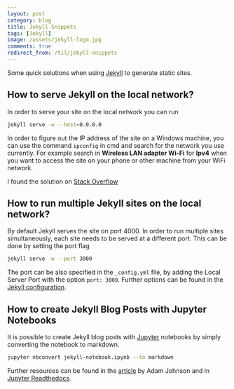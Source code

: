```yaml
---
layout: post
category: blog
title: Jekyll Snippets
tags: [Jekyll]
image: /assets/jekyll-logo.jpg
comments: true
redirect_from: /til/jekyll-snippets
---
```



Some quick solutions when using [Jekyll][jekyll] to generate static sites.

## How to serve Jekyll on the local network?

In order to serve your site on the local network you can run

```bash
jekyll serve -w --host=0.0.0.0
```

In order to figure out the IP address of the site on a Windows machine, you can use the command `ipconfig` in cmd and search for the network you use currently. For example search in **Wireless LAN adapter Wi-Fi** for **Ipv4** when you want to access the site on your phone or other machine from your WiFi network.

I found the solution on [Stack Overflow][stack overflow]

## How to run multiple Jekyll sites on the local network?

By default Jekyll serves the site on port 4000. In order to run multiple sites simultaneously, each site needs to be served at a different port. This can be done by setting the port flag

```bash
jekyll serve -w --port 3000
```

The port can be also specified in the `_config.yml` file, by adding the Local Server Port with the option `port: 3000`. Further options can be found in the [Jekyll configuration][jekyll configuration].

## How to create Jekyll Blog Posts with Jupyter Notebooks

It is possible to create Jekyll blog posts with [Jupyter][jupyter] notebooks by simply converting the notebook to markdown.

```bash
jupyter nbconvert jekyll-notebook.ipynb --to markdown
```

Further resources can be found in the [article][jupyter jekyll posts] by Adam Johnson and in [Jupyter Readthedocs][jupyter readthedocs].


[jekyll]: https://jekyllrb.com/
[jekyll configuration]: http://jekyllrb.com/docs/configuration/#serve-command-options
[stack overflow]: http://stackoverflow.com/questions/16608466/connect-to-a-locally-built-jekyll-server-using-mobile-devices-in-the-lan
[jupyter]: http://jupyter.org/
[jupyter jekyll posts]: https://adamj.eu/tech/2014/09/21/using-ipython-notebook-to-write-jekyll-blog-posts/
[jupyter readthedocs]: http://jupyter-notebook.readthedocs.io/en/latest/
